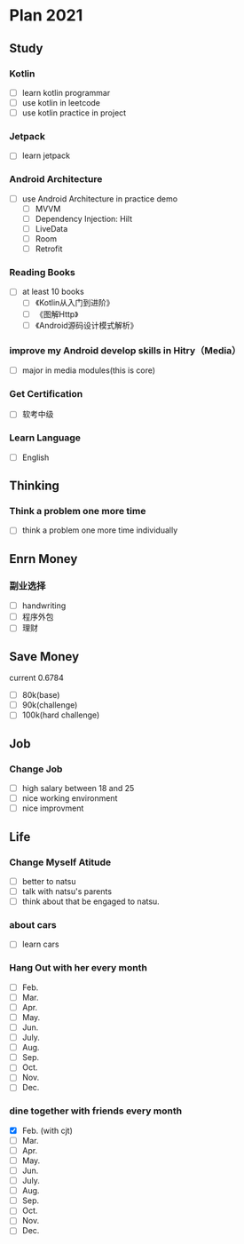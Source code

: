 # Plan 2021

## Study

### Kotlin

- [ ] learn kotlin programmar
- [ ] use kotlin in leetcode
- [ ] use kotlin practice in project

### Jetpack

- [ ] learn jetpack

### Android Architecture

- [ ] use Android Architecture in practice demo
  - [ ] MVVM
  - [ ] Dependency Injection: Hilt
  - [ ] LiveData
  - [ ] Room
  - [ ] Retrofit

### Reading Books

- [ ] at least 10 books
  - [ ] 《Kotlin从入门到进阶》
  - [ ] 《图解Http》
  - [ ] 《Android源码设计模式解析》

### improve my Android develop skills in Hitry（Media）

- [ ] major in media modules(this is core)

### Get Certification

- [ ] 软考中级

### Learn Language

- [ ] English

## Thinking

### Think a problem one more time

- [ ] think a problem one more time individually

## Enrn Money

### 副业选择

- [ ] handwriting
- [ ] 程序外包
- [ ] 理财

## Save Money

current 0.6784

- [ ] 80k(base)
- [ ] 90k(challenge)
- [ ] 100k(hard challenge)

## Job

### Change Job

- [ ] high salary between 18 and 25
- [ ] nice working environment
- [ ] nice improvment

## Life

### Change Myself Atitude

- [ ] better to natsu
- [ ] talk with natsu's parents
- [ ] think about that be engaged to natsu.

### about cars

- [ ] learn cars

### Hang Out with her every month

- [ ] Feb.
- [ ] Mar.
- [ ] Apr.
- [ ] May.
- [ ] Jun.
- [ ] July.
- [ ] Aug.
- [ ] Sep.
- [ ] Oct.
- [ ] Nov.
- [ ] Dec.

### dine together with friends every month

- [x] Feb. (with cjt)
- [ ] Mar.
- [ ] Apr.
- [ ] May.
- [ ] Jun.
- [ ] July.
- [ ] Aug.
- [ ] Sep.
- [ ] Oct.
- [ ] Nov.
- [ ] Dec.
